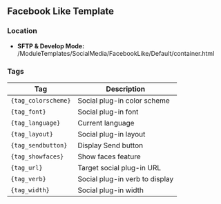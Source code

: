 ## Facebook Like Template

### Location
* **SFTP & Develop Mode:** /ModuleTemplates/SocialMedia/FacebookLike/Default/container.html

### Tags

Tag | Description
-------------- | -------------
`{tag_colorscheme}` | Social plug-in color scheme
`{tag_font}` | Social plug-in font
`{tag_language}` | Current language
`{tag_layout}` | Social plug-in layout
`{tag_sendbutton}` | Display Send button
`{tag_showfaces}` | Show faces feature
`{tag_url}` | Target social plug-in URL
`{tag_verb}` | Social plug-in verb to display
`{tag_width}` | Social plug-in width
